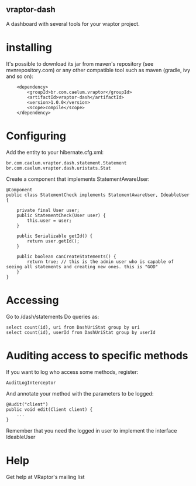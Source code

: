 ## vraptor-dash

A dashboard with several tools for your vraptor project.

# installing

It's possible to download its jar from maven's repository (see mvnrepository.com) or any other compatible tool such as maven (gradle, ivy and so on):

		<dependency>
			<groupId>br.com.caelum.vraptor</groupId>
			<artifactId>vraptor-dash</artifactId>
			<version>1.0.0</version>
			<scope>compile</scope>
		</dependency>


# Configuring

Add the entity to your hibernate.cfg.xml:

	br.com.caelum.vraptor.dash.statement.Statement
	br.com.caelum.vraptor.dash.uristats.Stat
	
Create a component that implements StatementAwareUser:

	@Component
	public class StatementCheck implements StatementAwareUser, IdeableUser {
	
		private final User user;
		public StatementCheck(User user) {
			this.user = user;
		}
		
		public Serializable getId() {
			return user.getId();
		}
	
		public boolean canCreateStatements() {
			return true; // this is the admin user who is capable of seeing all statements and creating new ones. this is "GOD"
		}
	}

# Accessing

Go to /dash/statements
Do queries as:

	select count(id), uri from DashUriStat group by uri
	select count(id), userId from DashUriStat group by userId

# Auditing access to specific methods

If you want to log who access some methods, register:

	AuditLogInterceptor

And annotate your method with the parameters to be logged:

	@Audit("client")
	public void edit(Client client) {
		...
	}
	
Remember that you need the logged in user to implement the interface IdeableUser

# Help

Get help at VRaptor's mailing list